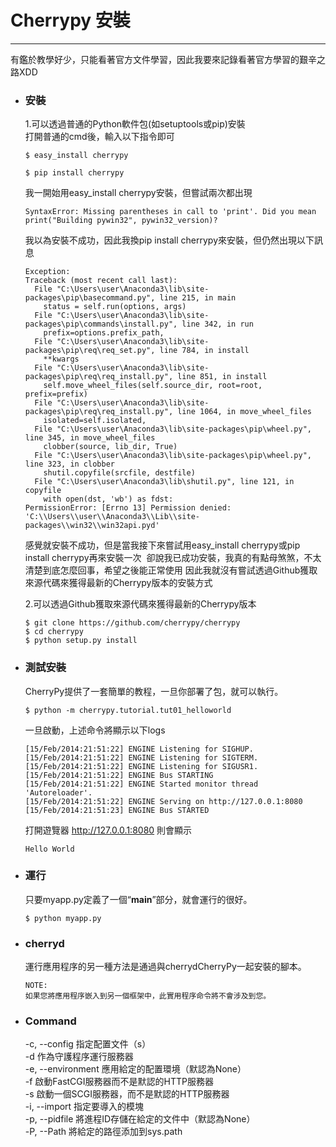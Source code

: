 # Cherrypy 安裝
******
有鑑於教學好少，只能看著官方文件學習，因此我要來記錄看著官方學習的艱辛之路XDD  
+ ### 安裝
	1.可以透過普通的Python軟件包(如setuptools或pip)安裝  
	打開普通的cmd後，輸入以下指令即可
	```
	$ easy_install cherrypy
	```
	```
	$ pip install cherrypy
	```
	我一開始用easy_install cherrypy安裝，但嘗試兩次都出現
	```
	SyntaxError: Missing parentheses in call to 'print'. Did you mean print("Building pywin32", pywin32_version)?
	```
	我以為安裝不成功，因此我換pip install cherrypy來安裝，但仍然出現以下訊息
	```
	Exception:
	Traceback (most recent call last):
	  File "C:\Users\user\Anaconda3\lib\site-packages\pip\basecommand.py", line 215, in main
	    status = self.run(options, args)
	  File "C:\Users\user\Anaconda3\lib\site-packages\pip\commands\install.py", line 342, in run
	    prefix=options.prefix_path,
	  File "C:\Users\user\Anaconda3\lib\site-packages\pip\req\req_set.py", line 784, in install
	    **kwargs
	  File "C:\Users\user\Anaconda3\lib\site-packages\pip\req\req_install.py", line 851, in install
	    self.move_wheel_files(self.source_dir, root=root, prefix=prefix)
	  File "C:\Users\user\Anaconda3\lib\site-packages\pip\req\req_install.py", line 1064, in move_wheel_files
	    isolated=self.isolated,
	  File "C:\Users\user\Anaconda3\lib\site-packages\pip\wheel.py", line 345, in move_wheel_files
	    clobber(source, lib_dir, True)
	  File "C:\Users\user\Anaconda3\lib\site-packages\pip\wheel.py", line 323, in clobber
	    shutil.copyfile(srcfile, destfile)
	  File "C:\Users\user\Anaconda3\lib\shutil.py", line 121, in copyfile
	    with open(dst, 'wb') as fdst:
	PermissionError: [Errno 13] Permission denied: 'C:\\Users\\user\\Anaconda3\\Lib\\site-packages\\win32\\win32api.pyd'
	```
	感覺就安裝不成功，但是當我接下來嘗試用easy_install cherrypy或pip install cherrypy再來安裝一次  
	卻說我已成功安裝，我真的有點母煞煞，不太清楚到底怎麼回事，希望之後能正常使用 
	因此我就沒有嘗試透過Github獲取來源代碼來獲得最新的Cherrypy版本的安裝方式
	
	2.可以透過Github獲取來源代碼來獲得最新的Cherrypy版本
	```
	$ git clone https://github.com/cherrypy/cherrypy 
	$ cd cherrypy 
	$ python setup.py install
	```
+ ### 測試安裝
	CherryPy提供了一套簡單的教程，一旦你部署了包，就可以執行。
	```
	$ python -m cherrypy.tutorial.tut01_helloworld
	```
	一旦啟動，上述命令將顯示以下logs  
	```
	[15/Feb/2014:21:51:22] ENGINE Listening for SIGHUP.
	[15/Feb/2014:21:51:22] ENGINE Listening for SIGTERM.
	[15/Feb/2014:21:51:22] ENGINE Listening for SIGUSR1.
	[15/Feb/2014:21:51:22] ENGINE Bus STARTING
	[15/Feb/2014:21:51:22] ENGINE Started monitor thread 'Autoreloader'.
	[15/Feb/2014:21:51:22] ENGINE Serving on http://127.0.0.1:8080
	[15/Feb/2014:21:51:23] ENGINE Bus STARTED
	```
	打開遊覽器 http://127.0.0.1:8080 則會顯示
	```
	Hello World
	```
+ ### 運行
	只要myapp.py定義了一個“__main__”部分，就會運行的很好。
	```
	$ python myapp.py
	```
+ ### cherryd
	運行應用程序的另一種方法是通過與cherrydCherryPy一起安裝的腳本。
	```
	NOTE:
	如果您將應用程序嵌入到另一個框架中，此實用程序命令將不會涉及到您。
	```
+ ### Command
	-c, --config	指定配置文件（s）  
	-d	作為守護程序運行服務器  
	-e, --environment	應用給定的配置環境（默認為None）  
	-f	啟動FastCGI服務器而不是默認的HTTP服務器  
	-s	啟動一個SCGI服務器，而不是默認的HTTP服務器  
	-i, --import	指定要導入的模塊  
	-p, --pidfile	將進程ID存儲在給定的文件中（默認為None）  
	-P, --Path	將給定的路徑添加到sys.path  
	
	
